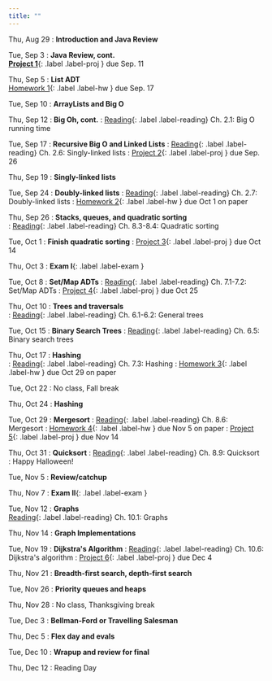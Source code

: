 ```yaml
---
title: ""
---
```


<!--- CS 241 Data Structures & Algorithms --->


Thu, Aug 29
: **Introduction and Java Review**  


Tue, Sep 3
: **Java Review, cont.**  
[**Project 1**](projects/proj1){: .label .label-proj } due Sep. 11

Thu, Sep 5
: **List ADT**  
[Homework 1](homework/hw1/hw1.pdf){: .label .label-hw } due Sep. 17

Tue, Sep 10
: **ArrayLists and Big O**  

Thu, Sep 12
: **Big Oh, cont.**
: [Reading](https://rhodes.box.com/s/wjf7eyei6v16rbluzc4ci9rckup7hvro){: .label .label-reading} Ch. 2.1: Big O running time

Tue, Sep 17
: **Recursive Big O and Linked Lists**
: [Reading](https://rhodes.box.com/s/e9edx6ebgw4ipm61cl907trljwahk380){: .label .label-reading} Ch. 2.6: Singly-linked lists 
: [Project 2](projects/proj2){: .label .label-proj } due Sep. 26

Thu, Sep 19
: **Singly-linked lists**

Tue, Sep 24
: **Doubly-linked lists**
: [Reading](https://rhodes.box.com/s/0hnefr3dgk936tldg9wjh9nxwr11r6a5){: .label .label-reading} Ch. 2.7: Doubly-linked lists 
: [Homework 2](homework/hw2/hw2.pdf){: .label .label-hw } due Oct 1 on paper

Thu, Sep 26
: **Stacks, queues, and quadratic sorting**  
: [Reading](https://rhodes.box.com/s/ygehchmn8m7c5hzaneowzmhb6nqe2uj9){: .label .label-reading} Ch. 8.3-8.4: Quadratic sorting
 
Tue, Oct 1 
: **Finish quadratic sorting**
: [Project 3](projects/proj3){: .label .label-proj } due Oct 14  
  
Thu, Oct 3
: **Exam I**{: .label .label-exam }

Tue, Oct 8
: **Set/Map ADTs**
: [Reading](https://rhodes.box.com/s/lr88jmz6ok8eyfc97jrilsmn5fmm93a8){: .label .label-reading} Ch. 7.1-7.2: Set/Map ADTs
: [Project 4](projects/proj4){: .label .label-proj } due Oct 25 

Thu, Oct 10
: **Trees and traversals**  
: [Reading](https://rhodes.box.com/s/ug21aeha2rbrbd4ovybuty3k5anqe6gl){: .label .label-reading} Ch. 6.1-6.2: General trees

Tue, Oct 15
: **Binary Search Trees**
: [Reading](https://rhodes.box.com/s/3uvthh6s7uoahmwyu1vi6wlo2at1e55g){: .label .label-reading} Ch. 6.5: Binary search trees

Thu, Oct 17
: **Hashing**  
: [Reading](https://rhodes.box.com/s/a3jk5a95msi8w5npdwoqsu05jh313uf8){: .label .label-reading} Ch. 7.3: Hashing
: [Homework 3](homework/hw3/hw3.pdf){: .label .label-hw } due Oct 29 on paper

Tue, Oct 22
: No class, Fall break

Thu, Oct 24
: **Hashing**   

Tue, Oct 29
: **Mergesort**
: [Reading](https://rhodes.box.com/s/77acwt2ii175jp6lkyfvzzdppkdr0z1f){: .label .label-reading} Ch. 8.6: Mergesort
: [Homework 4](homework/hw4/hw4.pdf){: .label .label-hw } due Nov 5 on paper
: [Project 5](projects/proj5){: .label .label-proj } due Nov 14 

Thu, Oct 31
: **Quicksort**
: [Reading](https://rhodes.box.com/s/bhl0chfajgxhoii22nnqkkgs632j4se7){: .label .label-reading} Ch. 8.9: Quicksort   
: Happy Halloween!

Tue, Nov 5
: **Review/catchup**  

Thu, Nov 7
: **Exam II**{: .label .label-exam } 

Tue, Nov 12
: **Graphs**  
[Reading](https://rhodes.box.com/s/vpgubmzkhc2nyl5m808e5pdstfgt9tbz){: .label .label-reading} Ch. 10.1: Graphs

Thu, Nov 14
: **Graph Implementations**  

Tue, Nov 19
: **Dijkstra's Algorithm**
: [Reading](https://rhodes.box.com/s/pp4pwn50elcvjddjh0djlrxyregoitsu){: .label .label-reading} Ch. 10.6: Dijkstra's algorithm 
: [Project 6](projects/proj6){: .label .label-proj } due Dec 4

Thu, Nov 21
: **Breadth-first search, depth-first search**

Tue, Nov 26
: **Priority queues and heaps**  

Thu, Nov 28
: No class, Thanksgiving break

Tue, Dec 3
: **Bellman-Ford or Travelling Salesman**

Thu, Dec 5
: **Flex day and evals**

Tue, Dec 10
: **Wrapup and review for final**  

Thu, Dec 12
: Reading Day